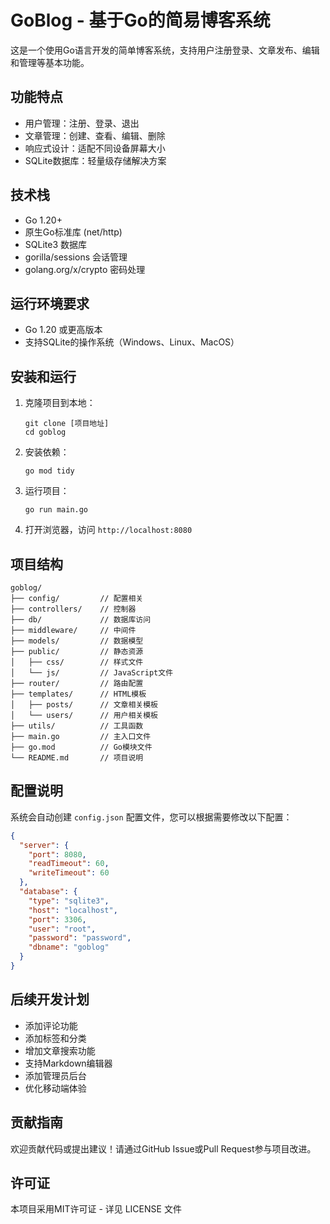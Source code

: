 # GoBlog - 基于Go的简易博客系统

这是一个使用Go语言开发的简单博客系统，支持用户注册登录、文章发布、编辑和管理等基本功能。

## 功能特点

- 用户管理：注册、登录、退出
- 文章管理：创建、查看、编辑、删除
- 响应式设计：适配不同设备屏幕大小
- SQLite数据库：轻量级存储解决方案

## 技术栈

- Go 1.20+
- 原生Go标准库 (net/http)
- SQLite3 数据库
- gorilla/sessions 会话管理
- golang.org/x/crypto 密码处理

## 运行环境要求

- Go 1.20 或更高版本
- 支持SQLite的操作系统（Windows、Linux、MacOS）

## 安装和运行

1. 克隆项目到本地：
   ```
   git clone [项目地址]
   cd goblog
   ```

2. 安装依赖：
   ```
   go mod tidy
   ```

3. 运行项目：
   ```
   go run main.go
   ```

4. 打开浏览器，访问 `http://localhost:8080`

## 项目结构

```
goblog/
├── config/         // 配置相关
├── controllers/    // 控制器
├── db/             // 数据库访问
├── middleware/     // 中间件
├── models/         // 数据模型
├── public/         // 静态资源
│   ├── css/        // 样式文件
│   └── js/         // JavaScript文件
├── router/         // 路由配置
├── templates/      // HTML模板
│   ├── posts/      // 文章相关模板
│   └── users/      // 用户相关模板
├── utils/          // 工具函数
├── main.go         // 主入口文件
├── go.mod          // Go模块文件
└── README.md       // 项目说明
```

## 配置说明

系统会自动创建 `config.json` 配置文件，您可以根据需要修改以下配置：

```json
{
  "server": {
    "port": 8080,
    "readTimeout": 60,
    "writeTimeout": 60
  },
  "database": {
    "type": "sqlite3",
    "host": "localhost",
    "port": 3306,
    "user": "root",
    "password": "password",
    "dbname": "goblog"
  }
}
```

## 后续开发计划

- 添加评论功能
- 添加标签和分类
- 增加文章搜索功能
- 支持Markdown编辑器
- 添加管理员后台
- 优化移动端体验

## 贡献指南

欢迎贡献代码或提出建议！请通过GitHub Issue或Pull Request参与项目改进。

## 许可证

本项目采用MIT许可证 - 详见 LICENSE 文件 